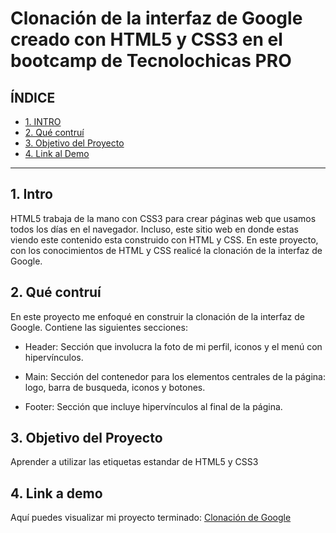 # Clonación de la interfaz de Google creado con HTML5 y CSS3 en el bootcamp de Tecnolochicas PRO


## **ÍNDICE**

* [1. INTRO](https://github.com/amandareaaa/clonacion_google/edit/main/README.md#1-intro)
* [2. Qué contruí](https://github.com/amandareaaa/clonacion_google/edit/main/README.md#2-qué-contru%C3%AD)
* [3. Objetivo del Proyecto](https://github.com/amandareaaa/clonacion_google/edit/main/README.md#3-objetivo-del-proyecto)
* [4. Link al Demo](https://github.com/amandareaaa/clonacion_google/edit/main/README.md#4-link-a-demo)

****

## 1. Intro
HTML5 trabaja de la mano con CSS3 para crear páginas web que usamos todos los días en el navegador. Incluso, este sitio web en donde estas viendo este contenido esta construido con HTML y CSS. En este proyecto, con los conocimientos de HTML y CSS realicé la clonación de la interfaz de Google. 

## 2. Qué contruí
En este proyecto me enfoqué en construir la clonación de la interfaz de Google. 
Contiene las siguientes secciones:

* Header: Sección que involucra la foto de mi perfil, iconos y el menú con hipervínculos.

* Main: Sección del contenedor para los elementos centrales de la página: logo, barra de busqueda, iconos y botones. 

* Footer: Sección que incluye hipervínculos al final de la página. 

## 3. Objetivo del Proyecto 
Aprender a utilizar las etiquetas estandar de HTML5 y CSS3

## 4. Link a demo
Aquí puedes visualizar mi proyecto terminado: [Clonación de Google](#)
